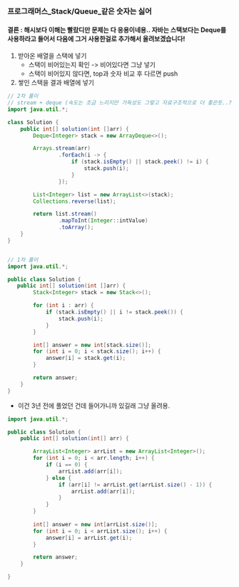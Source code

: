 ### 프로그래머스_Stack/Queue_같은 숫자는 싫어

#### 결론 : 해시보다 이해는 빨랐디만 문제는 다 응용이네용.. 자바는 스택보다는 Deque를 사용하라고 들어서 다음에 그거 사용한걸로 추가해서 올려보겠습니다!

1. 받아온 배열을 스택에 넣기
   - 스택이 비어있는지 확인 -> 비어있다면 그냥 넣기
   - 스택이 비어있지 않다면, top과 숫자 비교 후 다르면 push
2. 쌓인 스택을 결과 배열에 넣기

```java
// 2차 풀이
// stream + deque (속도는 조금 느리지만 가독성도 그렇고 자료구조적으로 더 좋은듯..?
import java.util.*;

class Solution {
    public int[] solution(int []arr) {
        Deque<Integer> stack = new ArrayDeque<>();

        Arrays.stream(arr)
                .forEach(i -> {
                    if (stack.isEmpty() || stack.peek() != i) {
                        stack.push(i);
                    }
                });

        List<Integer> list = new ArrayList<>(stack);
        Collections.reverse(list);

        return list.stream()
                .mapToInt(Integer::intValue)
                .toArray();
    }
}
```

``` java

// 1차 풀이
import java.util.*;

public class Solution {
   public int[] solution(int []arr) {
        Stack<Integer> stack = new Stack<>();

        for (int i : arr) {
            if (stack.isEmpty() || i != stack.peek()) {
                stack.push(i);
            }
        }

        int[] answer = new int[stack.size()];
        for (int i = 0; i < stack.size(); i++) {
            answer[i] = stack.get(i);
        }

        return answer;
    }
}
```

- 이건 3년 전에 풀었던 건데 들어가니까 있길래 그냥 올려용.
``` java
import java.util.*;

public class Solution {
	public int[] solution(int[] arr) {

		ArrayList<Integer> arrList = new ArrayList<Integer>();
		for (int i = 0; i < arr.length; i++) {
			if (i == 0) {
				arrList.add(arr[i]);
			} else {
				if (arr[i] != arrList.get(arrList.size() - 1)) {
					arrList.add(arr[i]);
				}
			}
		}
        
		int[] answer = new int[arrList.size()];
		for (int i = 0; i < arrList.size(); i++) {
			answer[i] = arrList.get(i);
		}

		return answer;
	}

}
```